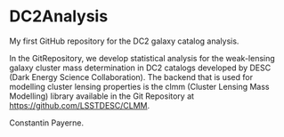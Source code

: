 # DC2Analysis
My first GitHub repository for the DC2 galaxy catalog analysis.

In the GitRepository, we develop statistical analysis for the weak-lensing galaxy cluster mass determination in DC2 catalogs developed by DESC (Dark Energy Science Collaboration). The backend that is used for modelling cluster lensing properties is the clmm (Cluster Lensing Mass Modelling) library available in the Git Repository at https://github.com/LSSTDESC/CLMM.

Constantin Payerne.

